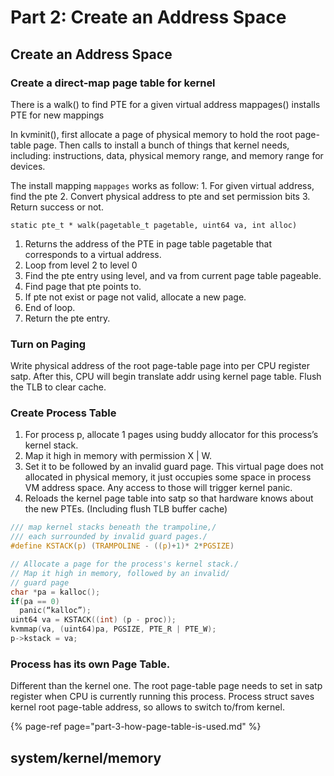 # Part 2: Create an Address Space

## Create an Address Space

### Create a direct-map page table for kernel

There is a walk\(\) to find PTE for a given virtual address mappages\(\) installs PTE for new mappings

In kvminit\(\), first allocate a page of physical memory to hold the root page-table page. Then calls to install a bunch of things that kernel needs, including: instructions, data, physical memory range, and memory range for devices.

The install mapping `mappages` works as follow: 1. For given virtual address, find the pte 2. Convert physical address to pte and set permission bits 3. Return success or not.

`static pte_t * walk(pagetable_t pagetable, uint64 va, int alloc)`

1. Returns the address of the PTE in page table pagetable that corresponds to a virtual address.
2. Loop from level 2 to level 0
3. Find the pte entry using level, and va from current page table pageable.
4. Find page that pte points to.
5. If pte not exist or page not valid, allocate a new page.
6. End of loop.
7. Return the pte entry.

### Turn on Paging

Write physical address of the root page-table page into per CPU register satp. After this, CPU will begin translate addr using kernel page table. Flush the TLB to clear cache.

### Create Process Table

1. For process p, allocate 1 pages using buddy allocator for this process’s kernel stack.
2. Map it high in memory with permission X \| W.
3. Set it to be followed by an invalid guard page. This virtual page does not allocated in physical memory, it just occupies some space in process VM address space. Any access to those will trigger kernel panic.
4. Reloads the kernel page table into satp so that hardware knows about the new PTEs. \(Including flush TLB buffer cache\)

```c
/// map kernel stacks beneath the trampoline,/
/// each surrounded by invalid guard pages./
#define KSTACK(p) (TRAMPOLINE - ((p)+1)* 2*PGSIZE)

// Allocate a page for the process's kernel stack./
// Map it high in memory, followed by an invalid/
// guard page
char *pa = kalloc();
if(pa == 0)
  panic(“kalloc”);
uint64 va = KSTACK((int) (p - proc));
kvmmap(va, (uint64)pa, PGSIZE, PTE_R | PTE_W);
p->kstack = va;
```

### Process has its own Page Table.

Different than the kernel one. The root page-table page needs to set in satp register when CPU is currently running this process. Process struct saves kernel root page-table address, so allows to switch to/from kernel.

{% page-ref page="part-3-how-page-table-is-used.md" %}



## system/kernel/memory

